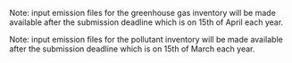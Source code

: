 Note: input emission files for the greenhouse gas inventory will be made available after the submission deadline which is on 15th of April each year.

Note: input emission files for the pollutant inventory will be made available after the submission deadline which is on 15th of March each year.